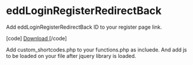 # eddLoginRegisterRedirectBack

Add eddLoginRegisterRedirectBack ID to your register page link.

[code]
<a id="eddLoginRegisterRedirectBack" href="http://www.example.com/register/" class="button blue edd-submit">
	<span class="edd-add-to-cart-label">Download</span>
</a>
[/code]

Add custom_shortcodes.php to your functions.php as incluede. And add js to be loaded on your file after jquery library is loaded.
